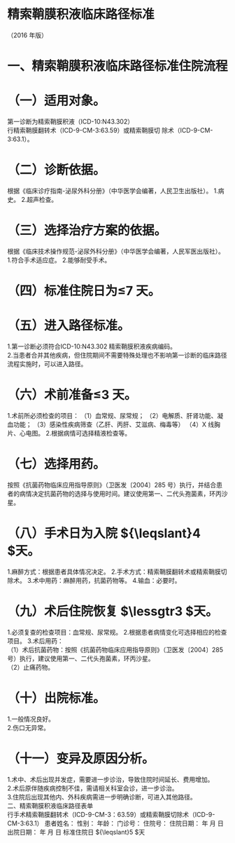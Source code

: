 # 精索鞘膜积液临床路径标准  
（2016 年版）  
# 一、精索鞘膜积液临床路径标准住院流程  
# （一）适用对象。  
第一诊断为精索鞘膜积液（ICD-10:N43.302）  
行精索鞘膜翻转术（ICD-9-CM-3:63.59）或精索鞘膜切 除术（ICD-9-CM-3:63.1）。  
# （二）诊断依据。  
根据《临床诊疗指南-泌尿外科分册》（中华医学会编著，人民卫生出版社）。 
1.病史。 
2.超声检查。  
# （三）选择治疗方案的依据。  
根据《临床技术操作规范-泌尿外科分册》（中华医学会编著，人民军医出版社）。 
1.符合手术适应症。 
2.能够耐受手术。  
# （四）标准住院日为≤7 天。  
# （五）进入路径标准。  
1.第一诊断必须符合ICD-10:N43.302 精索鞘膜积液疾病编码。  
2.当患者合并其他疾病，但住院期间不需要特殊处理也不影响第一诊断的临床路径流程实施时，可以进入路径。  
# （六）术前准备≤3 天。  
1.术前所必须检查的项目： 
（1）血常规、尿常规； 
（2）电解质、肝肾功能、凝血功能； 
（3）感染性疾病筛查（乙肝、丙肝、艾滋病、梅毒等）
（4）X 线胸片、心电图。 2.根据病情可选择精液检查等。  
# （七）选择用药。  
按照《抗菌药物临床应用指导原则》（卫医发〔2004〕285 号）执行，并结合患者的病情决定抗菌药物的选择与使用时间。建议使用第一、二代头孢菌素，环丙沙星。  
# （八）手术日为入院 ${\leqslant}4 $天。  
1.麻醉方式：根据患者具体情况决定。 2.手术方式：精索鞘膜翻转术或精索鞘膜切除术。 3.术中用药：麻醉用药，抗菌药物等。 4.输血：必要时。  
# （九）术后住院恢复 $\lessgtr3 $天。  
1.必须复查的检查项目：血常规、尿常规。 2.根据患者病情变化可选择相应的检查项目。  3.术后用药：  
（1）术后抗菌药物：按照《抗菌药物临床应用指导原则》（卫医发〔2004〕285 号）执行，建议使用第一、二代头孢菌素，环丙沙星。  
（2）止痛药物。  
# （十）出院标准。  
1.一般情况良好。  
2.伤口无异常。  
# （十一）变异及原因分析。  
1.术中、术后出现并发症，需要进一步诊治，导致住院时间延长、费用增加。  
2.术后原伴随疾病控制不佳，需请相关科室会诊，进一步诊治。  
3.住院后出现其他内、外科疾病需进一步明确诊断，可进入其他路径。  
二、精索鞘膜积液临床路径表单  
行手术精索鞘膜翻转术（ICD-9-CM-3：63.59）或精索鞘膜切除术（ICD-9-CM-3:63.1） 患者姓名：               性别：    年龄：      门诊号：        住院号：           住院日期：    年   月   日     出院日期：     年   月  日     标准住院日 ${\leqslant}5 $天  
